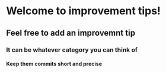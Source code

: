 # Welcome to improvement tips!

## Feel free to add an improvemnt tip

### It can be whatever category you can think of

#### Keep them commits short and precise
